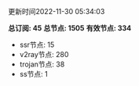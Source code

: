 更新时间2022-11-30 05:34:03

**总订阅: 45**
**总节点: 1505**
**有效节点: 334**
- ssr节点: 15
- v2ray节点: 280
- trojan节点: 38
- ss节点: 1
